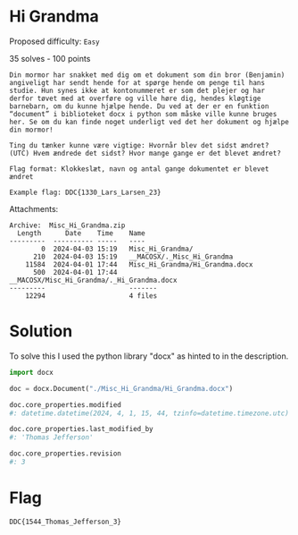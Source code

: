 # Hi Grandma

Proposed difficulty: `Easy`

35 solves - 100 points

```text
Din mormor har snakket med dig om et dokument som din bror (Benjamin) angiveligt har sendt hende for at spørge hende om penge til hans studie. Hun synes ikke at kontonummeret er som det plejer og har derfor tøvet med at overføre og ville høre dig, hendes kløgtige barnebarn, om du kunne hjælpe hende. Du ved at der er en funktion “document” i biblioteket docx i python som måske ville kunne bruges her. Se om du kan finde noget underligt ved det her dokument og hjælpe din mormor!

Ting du tænker kunne være vigtige: Hvornår blev det sidst ændret? (UTC) Hvem ændrede det sidst? Hvor mange gange er det blevet ændret?

Flag format: Klokkeslæt, navn og antal gange dokumentet er blevet ændret

Example flag: DDC{1330_Lars_Larsen_23}
```

Attachments:

```text
Archive:  Misc_Hi_Grandma.zip
  Length      Date    Time    Name
---------  ---------- -----   ----
        0  2024-04-03 15:19   Misc_Hi_Grandma/
      210  2024-04-03 15:19   __MACOSX/._Misc_Hi_Grandma
    11584  2024-04-01 17:44   Misc_Hi_Grandma/Hi_Grandma.docx
      500  2024-04-01 17:44   __MACOSX/Misc_Hi_Grandma/._Hi_Grandma.docx
---------                     -------
    12294                     4 files
```

# Solution

To solve this I used the python library "docx" as hinted to in the description.

```py
import docx

doc = docx.Document("./Misc_Hi_Grandma/Hi_Grandma.docx")

doc.core_properties.modified
#: datetime.datetime(2024, 4, 1, 15, 44, tzinfo=datetime.timezone.utc)

doc.core_properties.last_modified_by
#: 'Thomas Jefferson'

doc.core_properties.revision
#: 3
```

# Flag

`DDC{1544_Thomas_Jefferson_3}`
